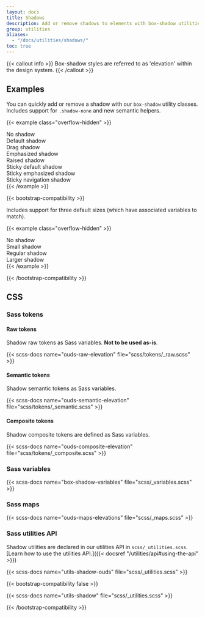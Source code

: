 ```yaml
---
layout: docs
title: Shadows
description: Add or remove shadows to elements with box-shadow utilities.
group: utilities
aliases:
  - "/docs/utilities/shadows/"
toc: true
---
```


{{< callout info >}}
Box-shadow styles are referred to as 'elevation' within the design system.
{{< /callout >}}

## Examples

<!-- While shadows on components are disabled by default in OUDS Web and can be enabled via `$enable-shadows`, -->
You can <!--also -->quickly add or remove a shadow with our `box-shadow` utility classes. Includes support for `.shadow-none` and new semantic helpers.

{{< example class="overflow-hidden" >}}
<div class="shadow-none p-tall mb-huge bg-secondary">No shadow</div>
<div class="shadow-default p-tall mb-huge bg-secondary">Default shadow</div>
<div class="shadow-drag p-tall mb-huge bg-secondary">Drag shadow</div>
<div class="shadow-emphasized p-tall mb-huge bg-secondary">Emphasized shadow</div>
<div class="shadow-raised p-tall mb-huge bg-secondary">Raised shadow</div>
<div class="shadow-sticky-default p-tall mb-huge bg-secondary">Sticky default shadow</div>
<div class="shadow-sticky-emphasized p-tall mb-huge bg-secondary">Sticky emphasized shadow</div>
<div class="shadow-sticky-navigation-scrolled p-tall mb-huge bg-secondary">Sticky navigation shadow</div>
{{< /example >}}

{{< bootstrap-compatibility >}}

Includes support for three default sizes (which have associated variables to match).

{{< example class="overflow-hidden" >}}
<div class="shadow-none p-3 mb-5 bg-secondary">No shadow</div>
<div class="shadow-sm p-3 mb-5 bg-secondary">Small shadow</div>
<div class="shadow p-3 mb-5 bg-secondary">Regular shadow</div>
<div class="shadow-lg p-3 mb-5 bg-secondary">Larger shadow</div>
{{< /example >}}

{{< /bootstrap-compatibility >}}

## CSS

### Sass tokens

#### Raw tokens

Shadow raw tokens as Sass variables. **Not to be used as-is**.

{{< scss-docs name="ouds-raw-elevation" file="scss/tokens/_raw.scss" >}}

#### Semantic tokens

Shadow semantic tokens as Sass variables.

{{< scss-docs name="ouds-semantic-elevation" file="scss/tokens/_semantic.scss" >}}

#### Composite tokens

Shadow composite tokens are defined as Sass variables.

{{< scss-docs name="ouds-composite-elevation" file="scss/tokens/_composite.scss" >}}

### Sass variables

{{< scss-docs name="box-shadow-variables" file="scss/_variables.scss" >}}

### Sass maps

{{< scss-docs name="ouds-maps-elevations" file="scss/_maps.scss" >}}

### Sass utilities API

Shadow utilities are declared in our utilities API in `scss/_utilities.scss`. [Learn how to use the utilities API.]({{< docsref "/utilities/api#using-the-api" >}})

{{< scss-docs name="utils-shadow-ouds" file="scss/_utilities.scss" >}}

{{< bootstrap-compatibility false >}}

{{< scss-docs name="utils-shadow" file="scss/_utilities.scss" >}}

{{< /bootstrap-compatibility >}}
